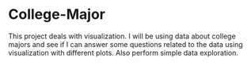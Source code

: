 # College-Major

This project deals with visualization. I will be using data about college majors and see if I can answer some questions related to the data using visualization with different plots. Also perform simple data exploration.

